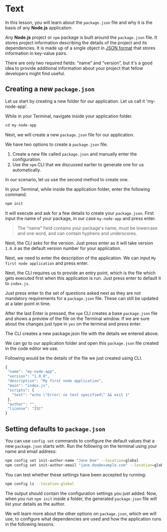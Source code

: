 # Text

In this lesson, you will learn about the `package.json` file and why it is the basis of any **Node.js** application.

Any **Node.js** project or `npm` package is built around the `package.json` file. It stores project information describing the details of the project and its dependencies. It is made up of a single object in [JSON format](https://developer.mozilla.org/en-US/docs/Learn/JavaScript/Objects/JSON) that stores information in key-value pairs.

There are only two required fields: “name” and “version”, but it's a good idea to provide additional information about your project that fellow developers might find useful.

## Creating a new `package.json`

Let us start by creating a new folder for our application. Let us call it 'my-node-app'.

While in your Terminal, navigate inside your application folder.

```js
cd my-node-app
```

Next, we will create a new `package.json` file for our application.

We have two options to create a `package.json` file.

1. Create a new file called `package.json` and manually enter the configuration.
2. Use the `npm` CLI that we discussed earlier to generate one for us automatically.

In our scenario, let us use the second method to create one.

In your Terminal, while inside the application folder, enter the following command.

```js
npm init
```

It will execute and ask for a few details to create your `package.json`. First input the name of your package, in our case `my-node-app` and press enter.

> The "name" field contains your package's name, must be lowercase and one word, and can contain hyphens and underscores.

Next, the CLI asks for the version. Just press enter as it will take version `1.0.0` as the default version number for your application.

Next, we need to enter the description of the application. We can input `My first node application` and press enter.

Next, the CLI requires us to provide an entry point, which is the file which gets executed first when this application is run. Just press enter to default it to `index.js`.

Just press enter to the set of questions asked next as they are not mandatory requirements for a `package.json` file. These can still be updated at a later point in time.

After the last Enter is pressed, the `npm` CLI creates a base `package.json` file and shows a preview of the file on the Terminal window. If we are sure about the changes just type in `yes` on the terminal and press enter.

The CLI creates a new package.json file with the details we entered above.

We can go to our application folder and open this `package.json` file created in the code editor we use.

Following would be the details of the file we just created using CLI.

```js
{
 "name": "my-node-app",
 "version": "1.0.0",
 "description": "My first node application",
 "main": "index.js",
 "scripts": {
   "test": "echo \"Error: no test specified\" && exit 1"
 },
 "author": "",
 "license": "ISC"
}
```

## Setting defaults to `package.json`

You can use `config set` commands to configure the default values that a new `package.json` starts with. Run the following on the terminal using your name and email address:

```sh
npm config set init-author-name "Jane Doe" --location=global
npm config set init-author-email "jane.doe@example.com" --location=global
```

You can test whether these settings have been accepted by running:

```sh
npm config ls --location-global
```

The output should contain the configuration settings you just added. Now, when you run `npm init` inside a folder, the generated `package.json` file will list your details as the author.

We will learn more about the other options on `package.json`, which we will use, to configure what dependencies are used and how the application runs in the following lessons.
